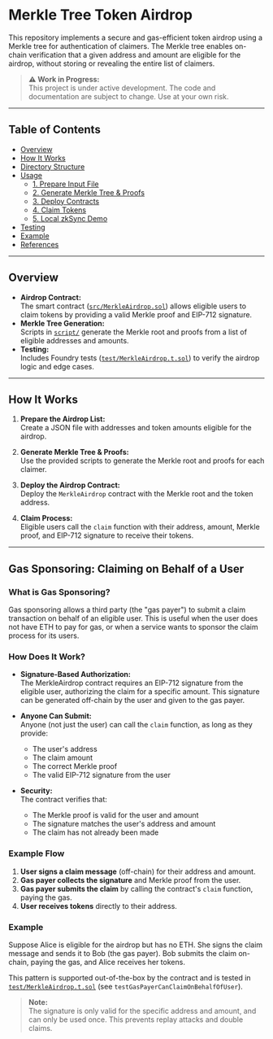 # Merkle Tree Token Airdrop

This repository implements a secure and gas-efficient token airdrop using a Merkle tree for authentication of claimers. The Merkle tree enables on-chain verification that a given address and amount are eligible for the airdrop, without storing or revealing the entire list of claimers.

> **⚠️ Work in Progress:**  
> This project is under active development. The code and documentation are subject to change. Use at your own risk.

---

## Table of Contents

- [Overview](#overview)
- [How It Works](#how-it-works)
- [Directory Structure](#directory-structure)
- [Usage](#usage)
  - [1. Prepare Input File](#1-prepare-input-file)
  - [2. Generate Merkle Tree & Proofs](#2-generate-merkle-tree--proofs)
  - [3. Deploy Contracts](#3-deploy-contracts)
  - [4. Claim Tokens](#4-claim-tokens)
  - [5. Local zkSync Demo](#5-local-zksync-demo)
- [Testing](#testing)
- [Example](#example)
- [References](#references)

---

## Overview

- **Airdrop Contract:**  
  The smart contract ([`src/MerkleAirdrop.sol`](src/MerkleAirdrop.sol)) allows eligible users to claim tokens by providing a valid Merkle proof and EIP-712 signature.
- **Merkle Tree Generation:**  
  Scripts in [`script/`](script/) generate the Merkle root and proofs from a list of eligible addresses and amounts.
- **Testing:**  
  Includes Foundry tests ([`test/MerkleAirdrop.t.sol`](test/MerkleAirdrop.t.sol)) to verify the airdrop logic and edge cases.

---

## How It Works

1. **Prepare the Airdrop List:**  
   Create a JSON file with addresses and token amounts eligible for the airdrop.

2. **Generate Merkle Tree & Proofs:**  
   Use the provided scripts to generate the Merkle root and proofs for each claimer.

3. **Deploy the Airdrop Contract:**  
   Deploy the `MerkleAirdrop` contract with the Merkle root and the token address.

4. **Claim Process:**  
   Eligible users call the `claim` function with their address, amount, Merkle proof, and EIP-712 signature to receive their tokens.

---
## Gas Sponsoring: Claiming on Behalf of a User

### What is Gas Sponsoring?

Gas sponsoring allows a third party (the "gas payer") to submit a claim transaction on behalf of an eligible user. This is useful when the user does not have ETH to pay for gas, or when a service wants to sponsor the claim process for its users.

### How Does It Work?

- **Signature-Based Authorization:**  
  The MerkleAirdrop contract requires an EIP-712 signature from the eligible user, authorizing the claim for a specific amount. This signature can be generated off-chain by the user and given to the gas payer.

- **Anyone Can Submit:**  
  Anyone (not just the user) can call the `claim` function, as long as they provide:
  - The user's address
  - The claim amount
  - The correct Merkle proof
  - The valid EIP-712 signature from the user

- **Security:**  
  The contract verifies that:
  - The Merkle proof is valid for the user and amount
  - The signature matches the user's address and amount
  - The claim has not already been made

### Example Flow

1. **User signs a claim message** (off-chain) for their address and amount.
2. **Gas payer collects the signature** and Merkle proof from the user.
3. **Gas payer submits the claim** by calling the contract's `claim` function, paying the gas.
4. **User receives tokens** directly to their address.

### Example

Suppose Alice is eligible for the airdrop but has no ETH. She signs the claim message and sends it to Bob (the gas payer). Bob submits the claim on-chain, paying the gas, and Alice receives her tokens.

This pattern is supported out-of-the-box by the contract and is tested in [`test/MerkleAirdrop.t.sol`](test/MerkleAirdrop.t.sol) (see `testGasPayerCanClaimOnBehalfOfUser`).

> **Note:**  
> The signature is only valid for the specific address and amount, and can only be used once. This prevents replay attacks and double claims.

